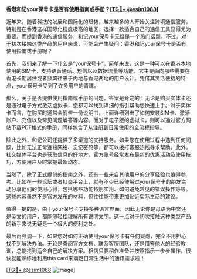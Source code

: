 **香港和记your保号卡是否有使用指南或手册？[[TG💪+ @esim1088](https://t.me/s/esim1088)]**

近年来，随着科技的发展和国际化的趋势，越来越多的人开始关注跨境通信服务。特别是在香港这样国际化程度极高的地区，选择一款适合自己的通信工具显得尤为重要。而提到香港的通信服务，和记your保号卡无疑是一个热门话题。不过，对于初次接触这类产品的用户来说，可能会产生疑问：香港和记your保号卡是否有使用指南或手册呢？

首先，我们来了解一下什么是“your保号卡”。简单来说，这是一种可以在香港本地使用的SIM卡，支持语音通话、短信以及数据流量等功能。它主要面向那些需要在香港长期居住或者频繁往来于内地与香港两地的用户设计。凭借其灵活便捷的特点，your保号卡受到了许多用户的青睐。

那么，关于是否提供使用指南或手册的问题，答案是肯定的！无论是购买实体卡还是通过电子方式激活虚拟卡，您都可以找到详细的指引帮助您快速上手。对于实体卡而言，在购买时通常会附带一份说明书，上面详细列出了如何安装SIM卡、激活账户、充值以及常见问题解答等内容。而对于电子版的虚拟卡，则可以通过官方网站下载PDF格式的手册，同样包含了从注册到日常使用的全流程指导。

除此之外，和记公司还提供了多渠道的支持服务。如果您在使用过程中遇到任何问题，比如无法正常连接网络、忘记密码等，都可以拨打客服热线寻求帮助。此外，社交媒体平台也是获取信息的好地方。官方账号经常发布最新的优惠活动及使用技巧，方便用户及时掌握最新动态。

当然了，除了正式提供的指南之外，还有一些来自其他用户的分享经验也值得参考。比如在一些论坛或者社交平台上，就有不少已经使用过your保号卡的朋友主动分享他们的使用心得，包括哪些功能特别实用、如何避免常见的错误操作等等。这些内容虽然不是官方发布的材料，但往往能带来更加贴近实际生活的建议。

值得一提的是，由于your保号卡支持多种语言界面，因此无论你是母语为中文还是英文的用户，都能够轻松理解所有说明文字。这一点对于初次接触这种类型产品的新手来说无疑是一个极大的便利之处。

最后再强调一下，如果您对如何正确使用your保号卡有任何疑虑，完全不用担心找不到解决办法。无论是查阅官方文档、联系客服团队，还是借鉴他人的经验教训，总能找到适合自己的解决方案。相信只要稍作准备并按照指示一步步操作，很快就能熟练地利用this card来满足日常生活中的通讯需求啦！

[[TG💪+ @esim1088](https://t.me/s/esim1088) ![Image](https://i.postimg.cc/4NQfJmqS/Snipaste-2025-05-13-00-14-12.png)]